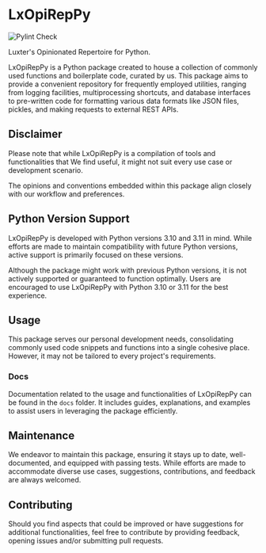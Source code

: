 # LxOpiRepPy

![Pylint Check](https://github.com/Luxter77/LxOpiRepPy/actions/workflows/pylint-main_release.yml/badge.svg)

Luxter's Opinionated Repertoire for Python.

LxOpiRepPy is a Python package created to house a collection of commonly used functions and boilerplate code, curated by us. This package aims to provide a convenient repository for frequently employed utilities, ranging from logging facilities, multiprocessing shortcuts, and database interfaces to pre-written code for formatting various data formats like JSON files, pickles, and making requests to external REST APIs.

## Disclaimer

Please note that while LxOpiRepPy is a compilation of tools and functionalities that We find useful, it might not suit every use case or development scenario.

The opinions and conventions embedded within this package align closely with our workflow and preferences.

## Python Version Support

LxOpiRepPy is developed with Python versions 3.10 and 3.11 in mind. While efforts are made to maintain compatibility with future Python versions, active support is primarily focused on these versions.

Although the package might work with previous Python versions, it is not actively supported or guaranteed to function optimally. Users are encouraged to use LxOpiRepPy with Python 3.10 or 3.11 for the best experience.

## Usage

This package serves our personal development needs, consolidating commonly used code snippets and functions into a single cohesive place. However, it may not be tailored to every project's requirements.

### Docs

Documentation related to the usage and functionalities of LxOpiRepPy can be found in the `docs` folder. It includes guides, explanations, and examples to assist users in leveraging the package efficiently.

## Maintenance

We endeavor to maintain this package, ensuring it stays up to date, well-documented, and equipped with passing tests. While efforts are made to accommodate diverse use cases, suggestions, contributions, and feedback are always welcomed.

## Contributing

Should you find aspects that could be improved or have suggestions for additional functionalities, feel free to contribute by providing feedback, opening issues and/or submitting pull requests.
